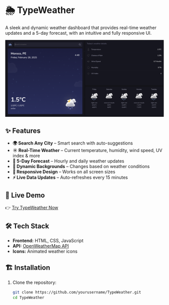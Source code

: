 # 🌦️ TypeWeather

A sleek and dynamic weather dashboard that provides real-time weather updates and a 5-day forecast, with an intuitive and fully responsive UI.

![TypeWeather Preview](./Screenshot.png)

## ✨ Features

- **🌍 Search Any City** – Smart search with auto-suggestions
- **☀️ Real-Time Weather** – Current temperature, humidity, wind speed, UV index & more
- **📅 5-Day Forecast** – Hourly and daily weather updates
- **🎨 Dynamic Backgrounds** – Changes based on weather conditions
- **📱 Responsive Design** – Works on all screen sizes
- **⚡ Live Data Updates** – Auto-refreshes every 15 minutes

## 🚀 Live Demo

👉 [Try TypeWeather Now](https://dynamic-axolotl-2be717.netlify.app/)

## 🛠️ Tech Stack

- **Frontend:** HTML, CSS, JavaScript
- **API:** [OpenWeatherMap API](https://openweathermap.org/api)
- **Icons:** Animated weather icons

## 🏗️ Installation

1. Clone the repository:
   ```bash
   git clone https://github.com/yourusername/TypeWeather.git
   cd TypeWeather
   ```
